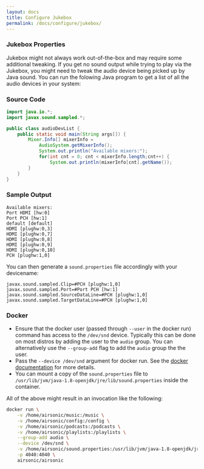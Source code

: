 ```yaml
---
layout: docs
title: Configure Jukebox
permalink: /docs/configure/jukebox/
---
```


### Jukebox Properties

Jukebox might not always work out-of-the-box and may require some additional tweaking. If you get no sound output while trying to play via the Jukebox, you might need to tweak the audio device being picked up by Java sound. You can run the folowing Java program to get a list of all the audio devices in your system:

### Source Code

```java
import java.io.*;
import javax.sound.sampled.*;

public class audioDevList {
    public static void main(String args[]) {
        Mixer.Info[] mixerInfo =
            AudioSystem.getMixerInfo();
            System.out.println("Available mixers:");
            for(int cnt = 0; cnt < mixerInfo.length;cnt++) {
                System.out.println(mixerInfo[cnt].getName());
        }
    }
} 
```

### Sample Output

```
Available mixers:
Port HDMI [hw:0]
Port PCH [hw:1]
default [default]
HDMI [plughw:0,3]
HDMI [plughw:0,7]
HDMI [plughw:0,8]
HDMI [plughw:0,9]
HDMI [plughw:0,10]
PCH [plughw:1,0]
```

You can then generate a `sound.properties` file accordingly with your devicename:

```
javax.sound.sampled.Clip=#PCH [plughw:1,0]
javax.sound.sampled.Port=#Port PCH [hw:1]
javax.sound.sampled.SourceDataLine=#PCH [plughw:1,0]
javax.sound.sampled.TargetDataLine=#PCH [plughw:1,0] 
```

### Docker

- Ensure that the docker user (passed through `--user` in the docker run) command has access to the `/dev/snd` device. Typically this can be done on most distros by adding the user to the `audio` group. You can alternatively use the `--group-add` flag to add the `audio` group the the user.
- Pass the `--device /dev/snd` argument for docker run. See the [docker documentation](https://docs.docker.com/engine/reference/run/#runtime-privilege-and-linux-capabilities) for more details.
- You can mount a copy of the `sound.properties` file to `/usr/lib/jvm/java-1.8-openjdk/jre/lib/sound.properties`
 inside the container.

All of the above might result in an invocation like the following:

```sh
docker run \
    -v /home/airsonic/music:/music \
    -v /home/airsonic/config:/config \
    -v /home/airsonic/podcasts:/podcasts \
    -v /home/airsonic/playlists:/playlists \
    --group-add audio \
    --device /dev/snd \
    -v /home/airsonic/sound.properties:/usr/lib/jvm/java-1.8-openjdk/jre/lib/sound.properties \
    -p 4040:4040 \
    airsonic/airsonic
```